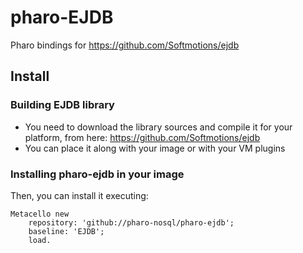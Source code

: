 pharo-EJDB 
======

Pharo bindings for https://github.com/Softmotions/ejdb

Install
-------

### Building EJDB library

- You need to download the library sources and compile it for your platform, from here: https://github.com/Softmotions/ejdb
- You can place it along with your image or with your VM plugins

### Installing pharo-ejdb in your image
Then, you can install it executing:

```Smalltalk
Metacello new 
	repository: 'github://pharo-nosql/pharo-ejdb';
	baseline: 'EJDB';
	load.
```
